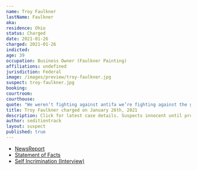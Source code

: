 ```yaml
---
name: Troy Faulkner
lastName: Faulkner
aka:
residence: Ohio
status: Charged
date: 2021-01-26
charged: 2021-01-26
indicted:
age: 39
occupation: Business Owner (Faulkner Painting)
affiliations: undefined
jurisdiction: Federal
image: /images/preview/troy-faulkner.jpg
suspect: troy-faulkner.jpg
booking:
courtroom:
courthouse:
quote: "We weren’t fighting against antifa we’re fighting against the government"
title: Troy Faulkner charged on January 26th, 2021
description: Click for latest case details. Suspects innocent until proven guilty.
author: seditiontrack
layout: suspect
published: true
---
```

- [NewsReport](https://lawandcrime.com/u-s-capitol-siege/genius-wore-jacket-with-his-companys-name-and-phone-number-on-it-while-storming-the-capitol/)
- [Statement of Facts](https://extremism.gwu.edu/sites/g/files/zaxdzs2191/f/Troy%20Elbert%20Faulkner%20Statement%20of%20Facts.pdf)
- [Self Incrimination (Interview)](https://patch.com/ohio/columbus/s/hdvoa/ohio-man-joins-raid-u-s-capitol-i-shouldn-t-have-kicked-window)
